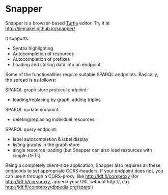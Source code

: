 Snapper
====

Snapper is a browser-based [Turtle](http://www.w3.org/TR/turtle/) editor. Try it at http://jiemakel.github.io/snapper/ .

It supports:
* Syntax highlighting
* Autocompletion of resources
* Autocompletion of prefixes
* Loading and storing data into an endpoint

Some of the functionalities require suitable SPARQL endpoints. Basically, the spread is as follows:

SPARQL graph store protocol endpoint:
* loading/replacing by graph, adding triples

SPARQL update endpoint:
* deleting/replacing individual resources

SPARQL query endpoint:
* label autocompletion & label display
* listing graphs in the graph store
* single resource loading (but Snapper can also load resources with simple GETs)

Being a completely client-side application, Snapper also requires all these endpoints to set appropriate CORS-headers. If your endpoint does not, you can use it through a CORS-proxy, like http://ldf.fi/corsproxy (for http://ldf.fi/corsproxy, append your URL without http://, e.g. http://ldf.fi/corsproxy/dbpedia.org/sparql)
